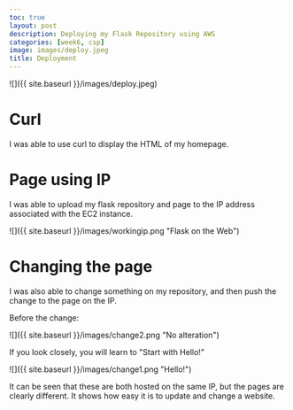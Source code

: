 ```yaml
---
toc: true
layout: post
description: Deploying my Flask Repository using AWS
categories: [week6, csp]
image: images/deploy.jpeg
title: Deployment
---
```


![]({{ site.baseurl }}/images/deploy.jpeg)

# Curl

I was able to use curl to display the HTML of my homepage.

# Page using IP

I was able to upload my flask repository and page to the IP address associated with the EC2 instance.

![]({{ site.baseurl }}/images/workingip.png "Flask on the Web")

# Changing the page

I was also able to change something on my repository, and then push the change to the page on the IP.

Before the change:

![]({{ site.baseurl }}/images/change2.png "No alteration")

If you look closely, you will learn to "Start with Hello!"

![]({{ site.baseurl }}/images/change1.png "Hello!")

It can be seen that these are both hosted on the same IP, but the pages are clearly different. It shows how easy it is to update and change a website.
